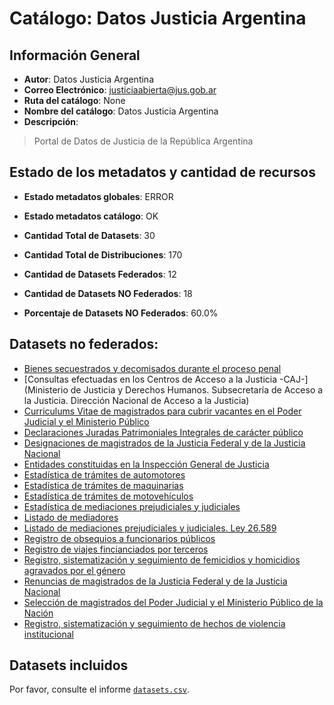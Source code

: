 
# Catálogo: Datos Justicia Argentina

## Información General

- **Autor**: Datos Justicia Argentina
- **Correo Electrónico**: justiciaabierta@jus.gob.ar
- **Ruta del catálogo**: None
- **Nombre del catálogo**: Datos Justicia Argentina
- **Descripción**:

> Portal de Datos de Justicia de la República Argentina

## Estado de los metadatos y cantidad de recursos

- **Estado metadatos globales**: ERROR
- **Estado metadatos catálogo**: OK
- **Cantidad Total de Datasets**: 30
- **Cantidad Total de Distribuciones**: 170

- **Cantidad de Datasets Federados**: 12
- **Cantidad de Datasets NO Federados**: 18
- **Porcentaje de Datasets NO Federados**: 60.0%

## Datasets no federados:

- [Bienes secuestrados y decomisados durante el proceso penal]()
- [Consultas efectuadas en los Centros de Acceso a la Justicia -CAJ-](Ministerio de Justicia y Derechos Humanos. Subsecretaría de Acceso a la Justicia. Dirección Nacional de Acceso a la Justicia)
- [Curriculums Vitae de magistrados para cubrir vacantes en el Poder Judicial y el Ministerio Público]()
- [Declaraciones Juradas Patrimoniales Integrales de carácter público](https://www2.jus.gov.ar/consultaddjj)
- [Designaciones de magistrados de la Justicia Federal y de la Justicia Nacional]()
- [Entidades constituidas en la Inspección General de Justicia]()
- [Estadística de trámites de automotores](http://www.dnrpa.gov.ar)
- [Estadística de trámites de maquinarias](http://www.dnrpa.gov.ar)
- [Estadística de trámites de motovehículos](http://www.dnrpa.gov.ar)
- [Estadística de mediaciones prejudiciales y judiciales]()
- [Listado de mediadores]()
- [Listado de mediaciones prejudiciales y judiciales. Ley 26.589]()
- [Registro de obsequios a funcionarios públicos](https://www.argentina.gob.ar/consultar-sobre-regimen-de-obsequios-funcionarios-publicos)
- [Registro de viajes fincianciados por terceros](https://www.argentina.gob.ar/consultar-sobre-regimen-de-obsequios-funcionarios-publicos)
- [Registro, sistematización y seguimiento de femicidios y homicidios agravados por el género]()
- [Renuncias de magistrados de la Justicia Federal y de la Justicia Nacional]()
- [Selección de magistrados del Poder Judicial y el Ministerio Público de la Nación]()
- [Registro, sistematización y seguimiento de hechos de violencia institucional]()

## Datasets incluidos

Por favor, consulte el informe [`datasets.csv`](datasets.csv).
